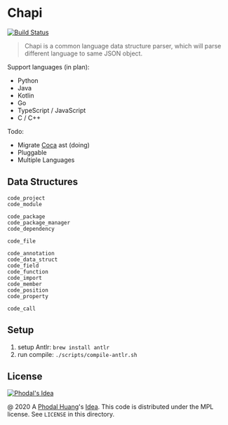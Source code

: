 # Chapi

[![Build Status](https://travis-ci.org/phodal/chapi.svg?branch=master)](https://travis-ci.org/phodal/chapi)

> Chapi is a common language data structure parser, which will parse different language to same JSON object.

Support languages (in plan):

 - Python
 - Java
 - Kotlin
 - Go
 - TypeScript / JavaScript
 - C / C++

Todo:

 - Migrate [Coca](https://github.com/phodal/coca) ast (doing)
 - Pluggable
 - Multiple Languages

## Data Structures

```
code_project
code_module

code_package
code_package_manager
code_dependency

code_file

code_annotation
code_data_struct
code_field
code_function
code_import
code_member
code_position
code_property

code_call
```

## Setup

1. setup Antlr: `brew install antlr`
2. run compile: `./scripts/compile-antlr.sh`

License
---

[![Phodal's Idea](http://brand.phodal.com/shields/idea-small.svg)](http://ideas.phodal.com/)

@ 2020 A [Phodal Huang](https://www.phodal.com)'s [Idea](http://github.com/phodal/ideas).  This code is distributed under the MPL license. See `LICENSE` in this directory.

